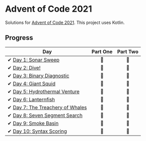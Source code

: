 # Advent of Code 2021

Solutions for [Advent of Code 2021][aoc]. This project uses Kotlin.

[aoc]: https://adventofcode.com/2021/

## Progress

| Day                                                                  | Part One | Part Two |
|----------------------------------------------------------------------|:--------:|:--------:|
| ✔ [Day 1: Sonar Sweep](src/main/kotlin/aoc/day1/Day1.kt)             |    🌟    |    🌟    |
| ✔ [Day 2: Dive!](src/main/kotlin/aoc/day2/Day2.kt)                   |    🌟    |    🌟    |
| ✔ [Day 3: Binary Diagnostic](src/main/kotlin/aoc/day3/Day3.kt)       |    🌟    |    🌟    |
| ✔ [Day 4: Giant Squid](src/main/kotlin/aoc/day4/Day4.kt)             |    🌟    |    🌟    |
| ✔ [Day 5: Hydrothermal Venture](src/main/kotlin/aoc/day5/Day5.kt)    |    🌟    |    🌟    |
| ✔ [Day 6: Lanternfish](src/main/kotlin/aoc/day6/Day6.kt)             |    🌟    |    🌟    |
| ✔ [Day 7: The Treachery of Whales](src/main/kotlin/aoc/day7/Day7.kt) |    🌟    |    🌟    |
| ✔ [Day 8: Seven Segment Search](src/main/kotlin/aoc/day8/Day8.kt)    |    🌟    |    🌟    |
| ✔ [Day 9: Smoke Basin](src/main/kotlin/aoc/day9/Day9.kt)             |    🌟    |    🌟    |
| ✔ [Day 10: Syntax Scoring](src/main/kotlin/aoc/day10/Day10.kt)       |    🌟    |    🌟    |